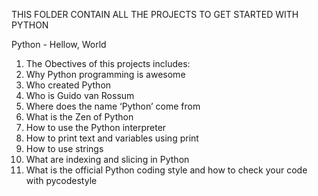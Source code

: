 THIS FOLDER CONTAIN ALL THE PROJECTS TO GET STARTED WITH PYTHON

Python - Hellow, World

1.	The Obectives of this projects includes:
2.	Why Python programming is awesome
3.	Who created Python
4.	Who is Guido van Rossum
5.	Where does the name ‘Python’ come from
6.	What is the Zen of Python
7.	How to use the Python interpreter
8.	How to print text and variables using print
9.	How to use strings
10.	What are indexing and slicing in Python
11.	What is the official Python coding style and how to check your code with pycodestyle
